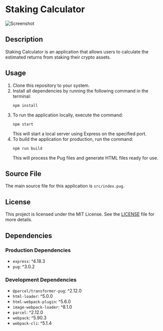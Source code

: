 # Staking Calculator
![Screenshot](https://raw.githubusercontent.com/birdsofspace/staking-calculator/main/screenshot-1.png)
## Description
Staking Calculator is an application that allows users to calculate the estimated returns from staking their crypto assets.

## Usage
1. Clone this repository to your system.
2. Install all dependencies by running the following command in the terminal:
    ```
    npm install
    ```
3. To run the application locally, execute the command:
    ```
    npm start
    ```
   This will start a local server using Express on the specified port.
4. To build the application for production, run the command:
    ```
    npm run build
    ```
   This will process the Pug files and generate HTML files ready for use.

## Source File
The main source file for this application is `src/index.pug`.

## License
This project is licensed under the MIT License. See the [LICENSE](LICENSE) file for more details.

## Dependencies
### Production Dependencies
- `express`: ^4.18.3
- `pug`: ^3.0.2

### Development Dependencies
- `@parcel/transformer-pug`: ^2.12.0
- `html-loader`: ^5.0.0
- `html-webpack-plugin`: ^5.6.0
- `image-webpack-loader`: ^8.1.0
- `parcel`: ^2.12.0
- `webpack`: ^5.90.3
- `webpack-cli`: ^5.1.4
